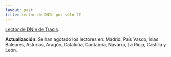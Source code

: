 ```yaml
---
layout: post
title: Lector de DNIe por sólo 2€
---
```


[Lector de DNIe de Tracis](https://www.tractis.com/red-es/mediosyredes/).

**Actualización**: Se han agotado los lectores en: Madrid, País Vasco, Islas Baleares, Asturias, Aragón, Cataluña, Cantabria, Navarra, La Rioja, Castilla y León.
